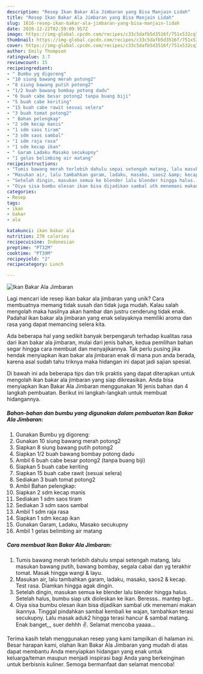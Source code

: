 ```yaml
---
description: "Resep Ikan Bakar Ala Jimbaran yang Bisa Manjain Lidah"
title: "Resep Ikan Bakar Ala Jimbaran yang Bisa Manjain Lidah"
slug: 1616-resep-ikan-bakar-ala-jimbaran-yang-bisa-manjain-lidah
date: 2020-12-22T02:59:09.957Z
image: https://img-global.cpcdn.com/recipes/c33c5dafb5d3516f/751x532cq70/ikan-bakar-ala-jimbaran-foto-resep-utama.jpg
thumbnail: https://img-global.cpcdn.com/recipes/c33c5dafb5d3516f/751x532cq70/ikan-bakar-ala-jimbaran-foto-resep-utama.jpg
cover: https://img-global.cpcdn.com/recipes/c33c5dafb5d3516f/751x532cq70/ikan-bakar-ala-jimbaran-foto-resep-utama.jpg
author: Emily Thompson
ratingvalue: 3.7
reviewcount: 15
recipeingredient:
- " Bumbu yg digoreng"
- "10 siung bawang merah potong2"
- "8 siung bawang putih potong2"
- "1/2 buah bawang bombay potong dadu"
- "6 buah cabe besar potong2 tanpa buang biji"
- "5 buah cabe keriting"
- "15 buah cabe rawit sesuai selera"
- "3 buah tomat potong2"
- " Bahan pelengkap"
- "2 sdm kecap manis"
- "1 sdm saos tiram"
- "3 sdm saos sambal"
- "1 sdm raja rasa"
- "1 sdm kecap ikan"
- " Garam Ladaku Masako secukupny"
- "1 gelas belimbing air matang"
recipeinstructions:
- "Tumis bawang merah terlebih dahulu smpai setengah matang, lalu masukan bawang putih, bawang bombay, segala cabai dan yg terakhir tomat. Masak hingga wangi &amp; layu."
- "Masukan air, lalu tambahkan garam, ladaku, masako, saos2 &amp; kecap. Test rasa. Diamkan hingga agak dingin."
- "Setelah dingin, masukan semua ke blender lalu blender hingga halus. Setelah halus, bumbu siap utk dioleskan ke ikan. Beresss.. mantep bgt.."
- "Oiya sisa bumbu olesan ikan bisa dijadikan sambal utk menemani makan ikannya. Tinggal pindahkan sambal kembali ke wajan, tambahkan terasi secukupny. Lalu masak aduk2 hingga terasi hancur &amp; sambal matang. Enak banget,,, suer dehhh ✌️. Selamat mencoba yaaaa..."
categories:
- Resep
tags:
- ikan
- bakar
- ala

katakunci: ikan bakar ala 
nutrition: 270 calories
recipecuisine: Indonesian
preptime: "PT32M"
cooktime: "PT39M"
recipeyield: "2"
recipecategory: Lunch

---
```



![Ikan Bakar Ala Jimbaran](https://img-global.cpcdn.com/recipes/c33c5dafb5d3516f/751x532cq70/ikan-bakar-ala-jimbaran-foto-resep-utama.jpg)

Lagi mencari ide resep ikan bakar ala jimbaran yang unik? Cara membuatnya memang tidak susah dan tidak juga mudah. Kalau salah mengolah maka hasilnya akan hambar dan justru cenderung tidak enak. Padahal ikan bakar ala jimbaran yang enak selayaknya memiliki aroma dan rasa yang dapat memancing selera kita.



Ada beberapa hal yang sedikit banyak berpengaruh terhadap kualitas rasa dari ikan bakar ala jimbaran, mulai dari jenis bahan, kedua pemilihan bahan segar hingga cara membuat dan menyajikannya. Tak perlu pusing jika hendak menyiapkan ikan bakar ala jimbaran enak di mana pun anda berada, karena asal sudah tahu triknya maka hidangan ini dapat jadi sajian spesial.


Di bawah ini ada beberapa tips dan trik praktis yang dapat diterapkan untuk mengolah ikan bakar ala jimbaran yang siap dikreasikan. Anda bisa menyiapkan Ikan Bakar Ala Jimbaran menggunakan 16 jenis bahan dan 4 langkah pembuatan. Berikut ini langkah-langkah untuk membuat hidangannya.

<!--inarticleads1-->

##### Bahan-bahan dan bumbu yang digunakan dalam pembuatan Ikan Bakar Ala Jimbaran:

1. Gunakan  Bumbu yg digoreng:
1. Gunakan 10 siung bawang merah potong2
1. Siapkan 8 siung bawang putih potong2
1. Siapkan 1/2 buah bawang bombay potong dadu
1. Ambil 6 buah cabe besar potong2 (tanpa buang biji)
1. Siapkan 5 buah cabe keriting
1. Siapkan 15 buah cabe rawit (sesuai selera)
1. Sediakan 3 buah tomat potong2
1. Ambil  Bahan pelengkap:
1. Siapkan 2 sdm kecap manis
1. Sediakan 1 sdm saos tiram
1. Sediakan 3 sdm saos sambal
1. Ambil 1 sdm raja rasa
1. Siapkan 1 sdm kecap ikan
1. Gunakan  Garam, Ladaku, Masako secukupny
1. Ambil 1 gelas belimbing air matang




<!--inarticleads2-->

##### Cara membuat Ikan Bakar Ala Jimbaran:

1. Tumis bawang merah terlebih dahulu smpai setengah matang, lalu masukan bawang putih, bawang bombay, segala cabai dan yg terakhir tomat. Masak hingga wangi &amp; layu.
1. Masukan air, lalu tambahkan garam, ladaku, masako, saos2 &amp; kecap. Test rasa. Diamkan hingga agak dingin.
1. Setelah dingin, masukan semua ke blender lalu blender hingga halus. Setelah halus, bumbu siap utk dioleskan ke ikan. Beresss.. mantep bgt..
1. Oiya sisa bumbu olesan ikan bisa dijadikan sambal utk menemani makan ikannya. Tinggal pindahkan sambal kembali ke wajan, tambahkan terasi secukupny. Lalu masak aduk2 hingga terasi hancur &amp; sambal matang. Enak banget,,, suer dehhh ✌️. Selamat mencoba yaaaa...




Terima kasih telah menggunakan resep yang kami tampilkan di halaman ini. Besar harapan kami, olahan Ikan Bakar Ala Jimbaran yang mudah di atas dapat membantu Anda menyiapkan hidangan yang enak untuk keluarga/teman maupun menjadi inspirasi bagi Anda yang berkeinginan untuk berbisnis kuliner. Semoga bermanfaat dan selamat mencoba!
